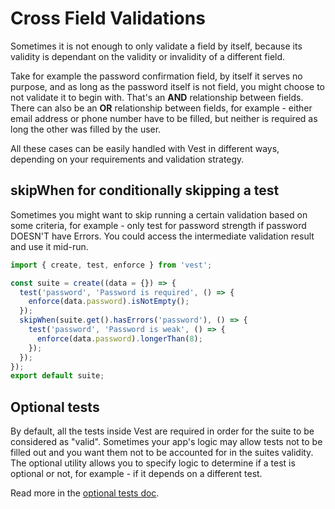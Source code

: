 # Cross Field Validations

Sometimes it is not enough to only validate a field by itself, because its validity is dependant on the validity or invalidity of a different field.

Take for example the password confirmation field, by itself it serves no purpose, and as long as the password itself is not field, you might choose to not validate it to begin with. That's an **AND** relationship between fields. There can also be an **OR** relationship between fields, for example - either email address or phone number have to be filled, but neither is required as long the other was filled by the user.

All these cases can be easily handled with Vest in different ways, depending on your requirements and validation strategy.

## skipWhen for conditionally skipping a test

Sometimes you might want to skip running a certain validation based on some criteria, for example - only test for password strength if password DOESN'T have Errors. You could access the intermediate validation result and use it mid-run.

```js
import { create, test, enforce } from 'vest';

const suite = create((data = {}) => {
  test('password', 'Password is required', () => {
    enforce(data.password).isNotEmpty();
  });
  skipWhen(suite.get().hasErrors('password'), () => {
    test('password', 'Password is weak', () => {
      enforce(data.password).longerThan(8);
    });
  });
});
export default suite;
```

## Optional tests

By default, all the tests inside Vest are required in order for the suite to be considered as "valid". Sometimes your app's logic may allow tests not to be filled out and you want them not to be accounted for in the suites validity. The optional utility allows you to specify logic to determine if a test is optional or not, for example - if it depends on a different test.

Read more in the [optional tests doc](./optional).
